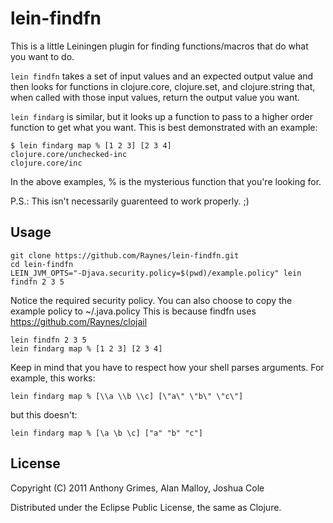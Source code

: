 # lein-findfn

This is a little Leiningen plugin for finding functions/macros that do what you want to do.

`lein findfn` takes a set of input values and an expected output value and then looks for functions in clojure.core, clojure.set, and clojure.string that, when called with those input values, return the output value you want.

`lein findarg` is similar, but it looks up a function to pass to a higher order function to get what you want. This is best demonstrated with an example:

```
$ lein findarg map % [1 2 3] [2 3 4]
clojure.core/unchecked-inc
clojure.core/inc
```

In the above examples, % is the mysterious function that you're looking for.

P.S.: This isn't necessarily guarenteed to work properly. ;)

## Usage

    git clone https://github.com/Raynes/lein-findfn.git
    cd lein-findfn
    LEIN_JVM_OPTS="-Djava.security.policy=$(pwd)/example.policy" lein findfn 2 3 5

Notice the required security policy. You can also choose to copy the
example policy to ~/.java.policy This is because findfn uses
https://github.com/Raynes/clojail
    
    lein findfn 2 3 5
    lein findarg map % [1 2 3] [2 3 4]

Keep in mind that you have to respect how your shell parses arguments. For example, this works:

    lein findarg map % [\\a \\b \\c] [\"a\" \"b\" \"c\"]

but this doesn't:

    lein findarg map % [\a \b \c] ["a" "b" "c"]

## License

Copyright (C) 2011 Anthony Grimes, Alan Malloy, Joshua Cole

Distributed under the Eclipse Public License, the same as Clojure.
